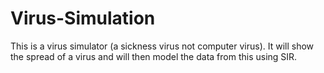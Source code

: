 # Virus-Simulation
 This is a virus simulator (a sickness virus not computer virus). It will show the spread of a virus and will then model the data from this using SIR.
